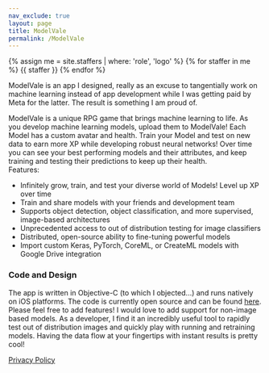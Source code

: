 ```yaml
---
nav_exclude: true
layout: page
title: ModelVale
permalink: /ModelVale
---
```

{% assign me = site.staffers | where: 'role', 'logo' %}
{% for staffer in me %}
{{ staffer }}
{% endfor %}

ModelVale is an app I designed, really as an excuse to tangentially work on machine learning
instead of app development while I was getting paid by Meta for the latter. The result is
something I am proud of.  

ModelVale is a unique RPG game that brings machine learning to life. As you develop machine learning models, upload them to ModelVale! Each Model has a custom avatar and health. Train your Model and test on new data to earn more XP while developing robust neural networks! Over time you can see your best performing models and their attributes, and keep training and testing their predictions to keep up their health.  
Features:
- Infinitely grow, train, and test your diverse world of Models! Level up XP over time  
- Train and share models with your friends and development team  
- Supports object detection, object classification, and more supervised, image-based architectures  
- Unprecedented access to out of distribution testing for image classifiers  
- Distributed, open-source ability to fine-tuning powerful models  
- Import custom Keras, PyTorch, CoreML, or CreateML models with Google Drive integration

### Code and Design
The app is written in Objective-C (to which I objected...) and runs natively on iOS platforms.
The code is currently open source and can be found [here](https://github.com/chaytanc/ModelVale).
Please feel free to add features! I would love to add support for non-image based models.
As a developer, I find it an incredibly useful tool to rapidly test out of distribution images
and quickly play with running and retraining models. Having the data flow at your fingertips
with instant results is pretty cool!

[Privacy Policy](https://github.com/chaytanc/ModelVale/blob/main/PrivacyPolicy.md)


